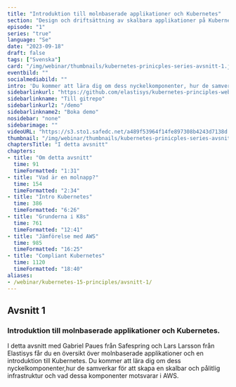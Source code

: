 ```yaml
---
title: "Introduktion till molnbaserade applikationer och Kubernetes"
section: "Design och driftsättning av skalbara applikationer på Kubernetes"
episode: "1"
series: "true"
language: "Se"
date: "2023-09-18"
draft: false
tags: ["Svenska"]
card: "/img/webinar/thumbnails/kubernetes-prinicples-series-avsnitt-1.jpeg"
eventbild: ""
socialmediabild: ""
intro: 'Du kommer att lära dig om dess nyckelkomponenter, hur de samverkar för att skapa en skalbar och pålitlig infrastruktur och vad dessa komponenter motsvarar i AWS.'
sidebarlinkurl: "https://github.com/elastisys/kubernetes-principles-webinar-series"
sidebarlinkname: "Till gitrepo"
sidebarlinkurl2: "/demo"
sidebarlinkname2: "Boka demo"
nosidebar: "none"
sidebarimage: ""
videoURL: "https://s3.sto1.safedc.net/a489f53964f14fe897308b4243d7138d:processedvideos/safespring-elastisys_webcast_episode_1/master.m3u8"
thumbnail: "/img/webinar/thumbnails/kubernetes-prinicples-series-avsnitt-1.jpeg"
chaptersTitle: "I detta avsnitt"
chapters:
- title: "Om detta avsnitt"
  time: 91
  timeFormatted: "1:31"
- title: "Vad är en molnapp?"
  time: 154
  timeFormatted: "2:34"
- title: "Intro Kubernetes"
  time: 386
  timeFormatted: "6:26"
- title: "Grunderna i K8s"
  time: 761
  timeFormatted: "12:41"
- title: "Jämförelse med AWS"
  time: 985
  timeFormatted: "16:25"
- title: "Compliant Kubernetes"
  time: 1120
  timeFormatted: "18:40"
aliases:
- /webinar/kubernetes-15-principles/avsnitt-1/
---
```


## Avsnitt 1
### Introduktion till molnbaserade applikationer och Kubernetes.

I detta avsnitt med Gabriel Paues från Safespring och Lars Larsson från Elastisys får du en översikt över molnbaserade applikationer och en introduktion till Kubernetes. Du kommer att lära dig om dess nyckelkomponenter,hur de samverkar för att skapa en skalbar och pålitlig infrastruktur och vad dessa komponenter motsvarar i AWS.